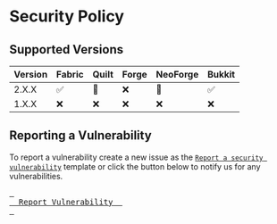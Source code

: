 # Security Policy

## Supported Versions 
| Version | Fabric             | Quilt          | Forge | NeoForge       | Bukkit             |
| ------- | ------------------ | -------------- | ----- | -------------- | ------------------ |
| 2.X.X   | :white_check_mark: | :construction: | :x:   | :construction: | :white_check_mark: |
| 1.X.X   | :x:                | :x:            | :x:   | :x:            | :x:                |

## Reporting a Vulnerability

To report a vulnerability create a new issue as the [`Report a security vulnerability`](https://github.com/XDPXI/XDLib/security/advisories/new) template or click the button below to notify us for any vulnerabilities.

[<kbd> <br>    Report Vulnerability    <br> </kbd>][DWLD]

[DWLD]: https://github.com/XDPXI/XDLib/security/advisories/new
